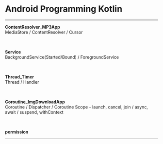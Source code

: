 # Android Programming Kotlin
___


**ContentResolver_MP3App**</br>
MediaStore / ContentResolver / Cursor</br>
<br></br>

**Service**</br>
BackgroundService(Started/Bound) / ForegroundService</br>
<br></br>

**Thread_Timer**</br>
Thread / Handler</br>
<br></br>

**Coroutine_ImgDownloadApp**</br>
Coroutine / Dispatcher / Coroutine Scope - launch, cancel, join / async, await / suspend, withContext</br>
<br></br>

**permission**</br>

---

